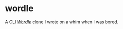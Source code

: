 # wordle

A CLI [_Wordle_](https://www.nytimes.com/games/wordle/index.html) clone I wrote on a whim when I was bored.
